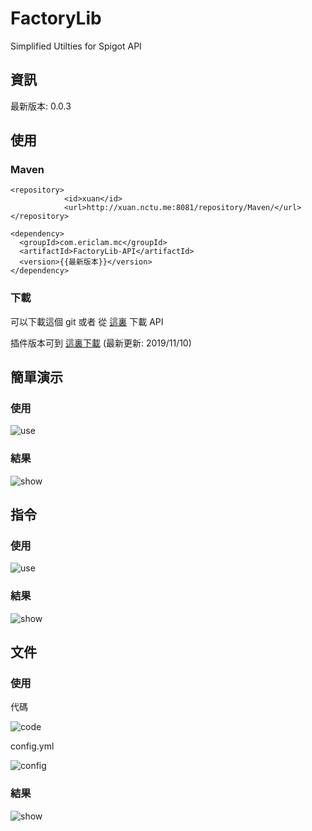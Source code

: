 # FactoryLib
Simplified Utilties for Spigot API

## 資訊

最新版本: 0.0.3

## 使用

### Maven

```mxml
<repository>
            <id>xuan</id>
            <url>http://xuan.nctu.me:8081/repository/Maven/</url>
</repository>
```
```mxml
<dependency>
  <groupId>com.ericlam.mc</groupId>
  <artifactId>FactoryLib-API</artifactId>
  <version>{{最新版本}}</version>
</dependency>
```

### 下載

可以下載這個 git 或者 從 [這裏](/FactoryLib-API.jar) 下載 API

插件版本可到 [這裏下載](https://www.mediafire.com/file/4u03c1ce22wef1f/FactoryLib.jar/file) (最新更新: 2019/11/10)

## 簡單演示

### 使用

![use](https://media.discordapp.net/attachments/589476214612164619/639462207889080360/unknown.png)

### 結果

![show](https://i.gyazo.com/f77a8fb6f2d06e10ec50f2f2be05b1fb.gif)

## 指令

### 使用

![use](https://cdn.discordapp.com/attachments/319130087167492096/642714438662750219/unknown.png)

### 結果

![show](https://media.discordapp.net/attachments/557111194457079829/642040880412360705/unknown.png)

## 文件

### 使用

代碼

![code](https://media.discordapp.net/attachments/415882741092057088/652523188789575692/unknown.png)

config.yml

![config](https://media.discordapp.net/attachments/415882741092057088/652523281621975070/unknown.png)

### 結果
![show](https://media.discordapp.net/attachments/415882741092057088/652523346172575744/unknown.png)
